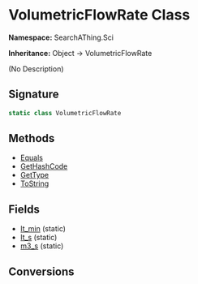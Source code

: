 # VolumetricFlowRate Class
**Namespace:** SearchAThing.Sci

**Inheritance:** Object → VolumetricFlowRate

(No Description)

## Signature
```csharp
static class VolumetricFlowRate
```
## Methods
- [Equals](VolumetricFlowRate/Equals.md)
- [GetHashCode](VolumetricFlowRate/GetHashCode.md)
- [GetType](VolumetricFlowRate/GetType.md)
- [ToString](VolumetricFlowRate/ToString.md)
## Fields
- [lt_min](VolumetricFlowRate/lt_min.md) (static)
- [lt_s](VolumetricFlowRate/lt_s.md) (static)
- [m3_s](VolumetricFlowRate/m3_s.md) (static)
## Conversions
